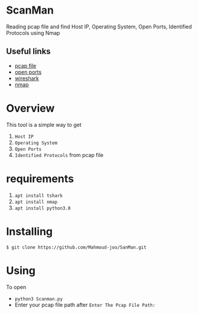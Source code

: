 # ScanMan
Reading pcap file and find Host IP, Operating System, Open Ports, Identified Protocols using Nmap
## Useful links
- [pcap file ](https://en.wikipedia.org/wiki/Pcap)
- [open ports](https://en.wikipedia.org/wiki/Open_port)
- [wireshark](https://en.wikipedia.org/wiki/Wireshark)
- [nmap](https://en.wikipedia.org/wiki/Nmap) 

# Overview
This tool is a simple way to get  
1. `Host IP`
2. `Operating System` 
3. `Open Ports` 
4. `Identified Protocols`   from pcap file 

# requirements
1. `apt install tshark`
2. `apt install nmap`
3. `apt install python3.8`

# Installing

`$ git clone https://github.com/Mahmoud-joo/SanMan.git`

# Using

To open
- `python3 Scanman.py` 
- Enter your pcap file path after `Enter The Pcap File Path:`

